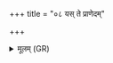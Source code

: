 +++
title = "०८ यस् ते प्राणेदम्"

+++
<details><summary>मूलम् (GR)</summary>

यस् ते प्राणेदं वेद  
यस्मिंश् चासि प्रतिष्ठितः ।  
सर्वे अस्मै बलिं हरान् +++(Bhatt. valiṃ)+++  
अमुष्मिंल् लोक उत्तमे ॥
</details>